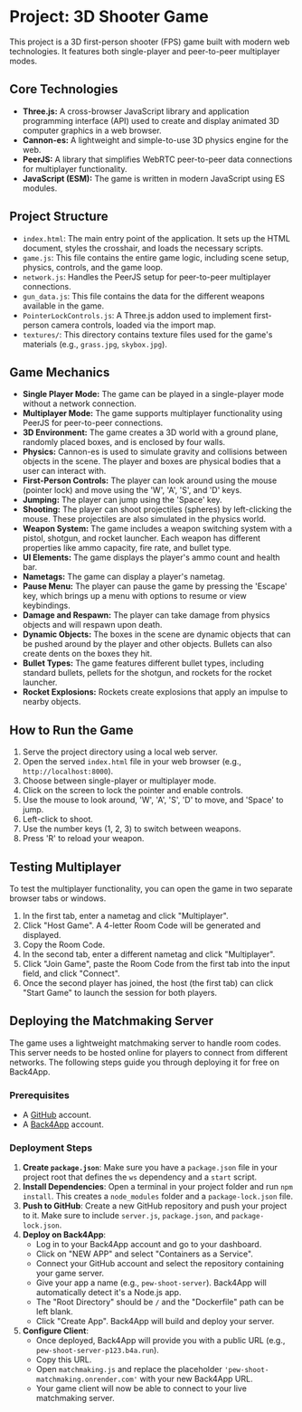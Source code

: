 # Project: 3D Shooter Game

This project is a 3D first-person shooter (FPS) game built with modern web technologies. It features both single-player and peer-to-peer multiplayer modes.

## Core Technologies

*   **Three.js:** A cross-browser JavaScript library and application programming interface (API) used to create and display animated 3D computer graphics in a web browser.
*   **Cannon-es:** A lightweight and simple-to-use 3D physics engine for the web.
*   **PeerJS:** A library that simplifies WebRTC peer-to-peer data connections for multiplayer functionality.
*   **JavaScript (ESM):** The game is written in modern JavaScript using ES modules.

## Project Structure

*   `index.html`: The main entry point of the application. It sets up the HTML document, styles the crosshair, and loads the necessary scripts.
*   `game.js`: This file contains the entire game logic, including scene setup, physics, controls, and the game loop.
*   `network.js`: Handles the PeerJS setup for peer-to-peer multiplayer connections.
*   `gun_data.js`: This file contains the data for the different weapons available in the game.
*   `PointerLockControls.js`: A Three.js addon used to implement first-person camera controls, loaded via the import map.
*   `textures/`: This directory contains texture files used for the game's materials (e.g., `grass.jpg`, `skybox.jpg`).

## Game Mechanics

*   **Single Player Mode:** The game can be played in a single-player mode without a network connection.
*   **Multiplayer Mode:** The game supports multiplayer functionality using PeerJS for peer-to-peer connections.
*   **3D Environment:** The game creates a 3D world with a ground plane, randomly placed boxes, and is enclosed by four walls.
*   **Physics:** Cannon-es is used to simulate gravity and collisions between objects in the scene. The player and boxes are physical bodies that a user can interact with.
*   **First-Person Controls:** The player can look around using the mouse (pointer lock) and move using the 'W', 'A', 'S', and 'D' keys.
*   **Jumping:** The player can jump using the 'Space' key.
*   **Shooting:** The player can shoot projectiles (spheres) by left-clicking the mouse. These projectiles are also simulated in the physics world.
*   **Weapon System:** The game includes a weapon switching system with a pistol, shotgun, and rocket launcher. Each weapon has different properties like ammo capacity, fire rate, and bullet type.
*   **UI Elements:** The game displays the player's ammo count and health bar.
*   **Nametags:** The game can display a player's nametag.
*   **Pause Menu:** The player can pause the game by pressing the 'Escape' key, which brings up a menu with options to resume or view keybindings.
*   **Damage and Respawn:** The player can take damage from physics objects and will respawn upon death.
*   **Dynamic Objects:** The boxes in the scene are dynamic objects that can be pushed around by the player and other objects. Bullets can also create dents on the boxes they hit.
*   **Bullet Types:** The game features different bullet types, including standard bullets, pellets for the shotgun, and rockets for the rocket launcher.
*   **Rocket Explosions:** Rockets create explosions that apply an impulse to nearby objects.

## How to Run the Game

1. Serve the project directory using a local web server.
2. Open the served `index.html` file in your web browser (e.g., `http://localhost:8000`).
3. Choose between single-player or multiplayer mode.
4. Click on the screen to lock the pointer and enable controls.
5. Use the mouse to look around, 'W', 'A', 'S', 'D' to move, and 'Space' to jump.
6. Left-click to shoot.
7. Use the number keys (1, 2, 3) to switch between weapons.
8. Press 'R' to reload your weapon.

## Testing Multiplayer
To test the multiplayer functionality, you can open the game in two separate browser tabs or windows.
1.  In the first tab, enter a nametag and click "Multiplayer".
2.  Click "Host Game". A 4-letter Room Code will be generated and displayed.
3.  Copy the Room Code.
4.  In the second tab, enter a different nametag and click "Multiplayer".
5.  Click "Join Game", paste the Room Code from the first tab into the input field, and click "Connect".
6.  Once the second player has joined, the host (the first tab) can click "Start Game" to launch the session for both players.

## Deploying the Matchmaking Server

The game uses a lightweight matchmaking server to handle room codes. This server needs to be hosted online for players to connect from different networks. The following steps guide you through deploying it for free on Back4App.

### Prerequisites
*   A [GitHub](https://github.com/) account.
*   A [Back4App](https://www.back4app.com/) account.

### Deployment Steps
1.  **Create `package.json`**: Make sure you have a `package.json` file in your project root that defines the `ws` dependency and a `start` script.
2.  **Install Dependencies**: Open a terminal in your project folder and run `npm install`. This creates a `node_modules` folder and a `package-lock.json` file.
3.  **Push to GitHub**: Create a new GitHub repository and push your project to it. Make sure to include `server.js`, `package.json`, and `package-lock.json`.
4.  **Deploy on Back4App**:
    *   Log in to your Back4App account and go to your dashboard.
    *   Click on "NEW APP" and select "Containers as a Service".
    *   Connect your GitHub account and select the repository containing your game server.
    *   Give your app a name (e.g., `pew-shoot-server`). Back4App will automatically detect it's a Node.js app.
    *   The "Root Directory" should be `/` and the "Dockerfile" path can be left blank.
    *   Click "Create App". Back4App will build and deploy your server.
5.  **Configure Client**:
    *   Once deployed, Back4App will provide you with a public URL (e.g., `pew-shoot-server-p123.b4a.run`).
    *   Copy this URL.
    *   Open `matchmaking.js` and replace the placeholder `'pew-shoot-matchmaking.onrender.com'` with your new Back4App URL.
    *   Your game client will now be able to connect to your live matchmaking server.